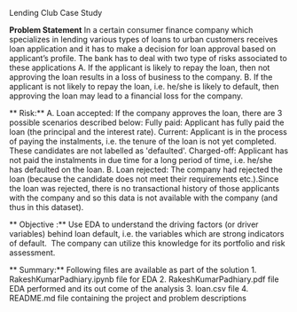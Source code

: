Lending Club Case Study

  **Problem Statement**
  	In a certain consumer finance company which specializes in lending various types of loans to urban customers receives loan application and it has to make a decision 	for loan approval based on applicant’s profile. 
	The bank has to deal with two type of risks associated to these applications 
   	A. If the applicant is likely to repay the loan, then not approving the loan results in a loss of business to the company.
        B. If the applicant is not likely to repay the loan, i.e. he/she is likely to default, then approving the loan may lead to a financial loss for the company.

 ** Risk:**
	A. Loan accepted: If the company approves the loan, there are 3 possible scenarios described below:
	Fully paid: Applicant has fully paid the loan (the principal and the interest rate).
	Current: Applicant is in the process of paying the instalments, i.e. the tenure of the loan is not yet completed. These candidates are not labelled as 'defaulted'.
	Charged-off: Applicant has not paid the instalments in due time for a long period of time, i.e. he/she has defaulted on the loan.
        B. Loan rejected: The company had rejected the loan (because the candidate does not meet their requirements etc.).Since the loan was rejected, there is no transactional           	history of those applicants with the company and so this data is not available   with the company (and thus in this dataset).

 ** Objective :** Use EDA to understand the driving factors (or driver variables) behind loan default, i.e. the variables which are strong indicators of default.  The company      	can utilize this knowledge for its portfolio and risk assessment.

**  Summary:**
       Following files are available as part of the solution
       1. RakeshKumarPadhiary.ipynb file for EDA
       2. RakeshKumarPadhiary.pdf file EDA performed and its out come of the analysis
       3. loan.csv file
       4. README.md file containing the project and problem descriptions
